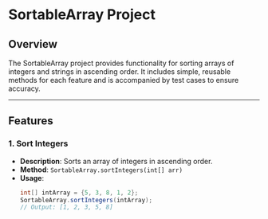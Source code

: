 # SortableArray Project

## Overview
The SortableArray project provides functionality for sorting arrays of integers and strings in ascending order. It includes simple, reusable methods for each feature and is accompanied by test cases to ensure accuracy.

---

## Features

### **1. Sort Integers**
- **Description**: Sorts an array of integers in ascending order.
- **Method**: `SortableArray.sortIntegers(int[] arr)`
- **Usage**:
  ```java
  int[] intArray = {5, 3, 8, 1, 2};
  SortableArray.sortIntegers(intArray);
  // Output: [1, 2, 3, 5, 8]
